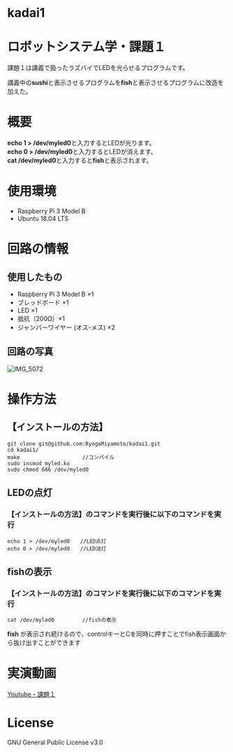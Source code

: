 # kadai1

# ロボットシステム学・課題１
課題１は講義で扱ったラズパイでLEDを光らせるプログラムです。  

講義中の**sushi**と表示させるプログラムを**fish**と表示させるプログラムに改造を加えた。    

# 概要
**echo 1 > /dev/myled0**と入力するとLEDが光ります。  
**echo 0 > /dev/myled0**と入力するとLEDが消えます。  
**cat /dev/myled0**と入力すると**fish**と表示されます。  

# 使用環境
- Raspberry Pi 3 Model B  
- Ubuntu 18.04 LTS

# 回路の情報
## 使用したもの  
- Raspberry Pi 3 Model B ×1
- ブレッドボード ×1  
- LED ×1
- 抵抗（200Ω）×1
- ジャンパーワイヤー (オス-メス) ×2

## 回路の写真
![IMG_5072](https://user-images.githubusercontent.com/95730326/147661710-c274d459-a296-4fed-9e00-b9bd2fe60101.JPG)

# 操作方法
## 【インストールの方法】
```
git clone git@github.com:RyogaMiyamoto/kadai1.git
cd kadai1/  
make                    //コンパイル  
sudo insmod myled.ko  
sudo chmod 666 /dev/myled0
```
## LEDの点灯
### 【インストールの方法】のコマンドを実行後に以下のコマンドを実行
```  
echo 1 > /dev/myled0　　//LED点灯  
echo 0 > /dev/myled0　　//LED消灯
```

## fishの表示
### 【インストールの方法】のコマンドを実行後に以下のコマンドを実行
```   
cat /dev/myled0         //fishの表示  
```
**fish** が表示され続けるので、controlキーとCを同時に押すことでfish表示画面から抜け出すことができます

# 実演動画
[Youtube・課題１](https://youtu.be/IhJudgNxoRk)

# License
GNU General Public License v3.0
